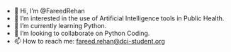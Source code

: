 - 👋 Hi, I’m @FareedRehan
- 👀 I’m interested in the use of Artificial Intelligence tools in Public Health.
- 🌱 I’m currently learning Python.
- 💞️ I’m looking to collaborate on Python Coding.
- 📫 How to reach me: fareed.rehan@dci-student.org

<!---
FareedRehan/FareedRehan is a ✨ special ✨ repository because its `README.md` (this file) appears on your GitHub profile.
You can click the Preview link to take a look at your changes.
--->
